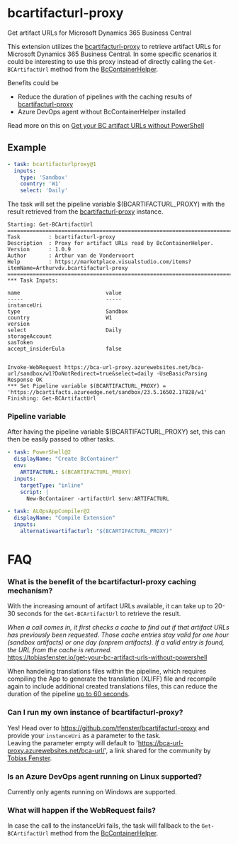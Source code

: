 # bcartifacturl-proxy
Get artifact URLs for Microsoft Dynamics 365 Business Central

This extension utilizes the [bcartifacturl-proxy](https://github.com/tfenster/bcartifacturl-proxy) to retrieve artifact URLs for Microsoft Dynamics 365 Business Central. In some specific scenarios it could be interesting to use this proxy instead of directly calling the `Get-BCArtifactUrl` method from the [BcContainerHelper](https://www.powershellgallery.com/packages/BcContainerHelper).

Benefits could be
* Reduce the duration of pipelines with the caching results of [bcartifacturl-proxy](https://github.com/tfenster/bcartifacturl-proxy)
* Azure DevOps agent without BcContainerHelper installed

Read more on this on [Get your BC artifact URLs without PowerShell](https://tobiasfenster.io/get-your-bc-artifact-urls-without-powers)

## Example

```yaml
- task: bcartifacturlproxy@1
  inputs:
    type: 'Sandbox'
    country: 'W1'
    select: 'Daily'
```

The task will set the pipeline variable $(BCARTIFACTURL_PROXY) with the result retrieved from the [bcartifacturl-proxy](https://github.com/tfenster/bcartifacturl-proxy) instance.

```
Starting: Get-BCArtifactUrl
==============================================================================
Task         : bcartifacturl-proxy
Description  : Proxy for artifact URLs read by BcContainerHelper.
Version      : 1.0.9
Author       : Arthur van de Vondervoort
Help         : https://marketplace.visualstudio.com/items?itemName=Arthurvdv.bcartifacturl-proxy
==============================================================================
*** Task Inputs:

name                           value
-----                          -----
instanceUri                    
type                           Sandbox
country                        W1
version                        
select                         Daily
storageAccount                 
sasToken                       
accept_insiderEula             false


Invoke-WebRequest https://bca-url-proxy.azurewebsites.net/bca-url/sandbox/w1?DoNotRedirect=true&select=daily -UseBasicParsing
Response OK
*** Set Pipeline variable $(BCARTIFACTURL_PROXY) = 'https://bcartifacts.azureedge.net/sandbox/23.5.16502.17828/w1'
Finishing: Get-BCArtifactUrl
```

### Pipeline variable
After having the pipeline variable $(BCARTIFACTURL_PROXY) set, this can then be easily passed to other tasks.

```yaml
- task: PowerShell@2
  displayName: "Create BcContainer"
  env:
    ARTIFACTURL: $(BCARTIFACTURL_PROXY)
  inputs:
    targetType: "inline"
    script: |
      New-BcContainer -artifactUrl $env:ARTIFACTURL
```

```yaml
- task: ALOpsAppCompiler@2
  displayName: "Compile Extension"
  inputs:
    alternativeartifacturl: "$(BCARTIFACTURL_PROXY)"
```


# FAQ
### What is the benefit of the bcartifacturl-proxy caching mechanism?
With the increasing amount of artifact URLs available, it can take up to 20-30 seconds for the `Get-BCArtifactUrl` to retrieve the result.

_When a call comes in, it first checks a cache to find out if that artifact URLs has previously been requested. Those cache entries stay valid for one hour (sandbox artifacts) or one day (onprem artifacts). If a valid entry is found, the URL from the cache is returned._  
https://tobiasfenster.io/get-your-bc-artifact-urls-without-powershell

When handeling translations files within the pipeline, which requires compiling the App to generate the translation (XLIFF) file and recompile again to include additional created translations files, this can reduce the duration of the pipeline [up to 60 seconds](https://twitter.com/arthrvdv/status/1771049108087689659).

### Can I run my own instance of bcartifacturl-proxy?
Yes! Head over to https://github.com/tfenster/bcartifacturl-proxy and provide your `instanceUri` as a parameter to the task.  
Leaving the parameter empty will default to 'https://bca-url-proxy.azurewebsites.net/bca-url/', a link shared for the community by [Tobias Fenster](https://tobiasfenster.io/).

### Is an Azure DevOps agent running on Linux supported?
Currently only agents running on Windows are supported.

### What will happen if the WebRequest fails?
In case the call to the instanceUri fails, the task will fallback to the `Get-BCArtifactUrl` method from the [BcContainerHelper](https://www.powershellgallery.com/packages/BcContainerHelper).
